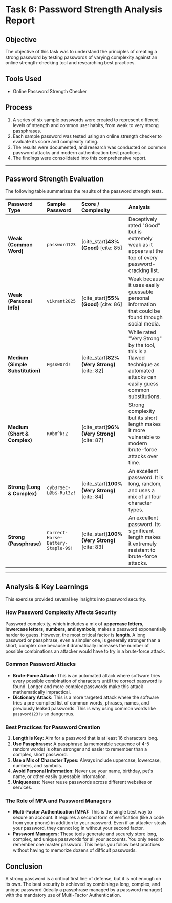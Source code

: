 # Task 6: Password Strength Analysis Report

## Objective
The objective of this task was to understand the principles of creating a strong password by testing passwords of varying complexity against an online strength-checking tool and researching best practices.

## Tools Used
* Online Password Strength Checker

## Process
1.  A series of six sample passwords were created to represent different levels of strength and common user habits, from weak to very strong passphrases.
2.  Each sample password was tested using an online strength checker to evaluate its score and complexity rating.
3.  The results were documented, and research was conducted on common password attacks and modern authentication best practices.
4.  The findings were consolidated into this comprehensive report.

---

## Password Strength Evaluation

The following table summarizes the results of the password strength tests.

| Password Type                  | Sample Password                    | Score / Complexity                            | Analysis                                                                                                 |
| :----------------------------- | :--------------------------------- | :-------------------------------------------- | :------------------------------------------------------------------------------------------------------- |
| **Weak (Common Word)** | `password123`                      | [cite_start]**43% (Good)** [cite: 85]                   | Deceptively rated "Good" but is extremely weak as it appears at the top of every password-cracking list.       |
| **Weak (Personal Info)** | `vikrant2025`                      | [cite_start]**55% (Good)** [cite: 86]                   | Weak because it uses easily guessable personal information that could be found through social media.         |
| **Medium (Simple Substitution)**| `P@ssw0rd!`                        | [cite_start]**82% (Very Strong)** [cite: 82]          | While rated "Very Strong" by the tool, this is a flawed technique as automated attacks can easily guess common substitutions. |
| **Medium (Short & Complex)** | `R#b8^k!Z`                         | [cite_start]**96% (Very Strong)** [cite: 87]          | Strong complexity but its short length makes it more vulnerable to modern brute-force attacks over time.  |
| **Strong (Long & Complex)** | `cyb3r$ec-L@b$-Rul3z!`             | [cite_start]**100% (Very Strong)** [cite: 84]         | An excellent password. It is long, random, and uses a mix of all four character types.                   |
| **Strong (Passphrase)** | `Correct-Horse-Battery-Staple-99!` | [cite_start]**100% (Very Strong)** [cite: 83]         | An excellent password. Its significant length makes it extremely resistant to brute-force attacks.        |

---

## Analysis & Key Learnings

This exercise provided several key insights into password security.

### How Password Complexity Affects Security
Password complexity, which includes a mix of **uppercase letters, lowercase letters, numbers, and symbols**, makes a password exponentially harder to guess. However, the most critical factor is **length**. A long password or passphrase, even a simpler one, is generally stronger than a short, complex one because it dramatically increases the number of possible combinations an attacker would have to try in a brute-force attack.

### Common Password Attacks
* **Brute-Force Attack:** This is an automated attack where software tries every possible combination of characters until the correct password is found. Longer and more complex passwords make this attack mathematically impractical.
* **Dictionary Attack:** This is a more targeted attack where the software tries a pre-compiled list of common words, phrases, names, and previously leaked passwords. This is why using common words like `password123` is so dangerous.

### Best Practices for Password Creation
1.  **Length is Key:** Aim for a password that is at least 16 characters long.
2.  **Use Passphrases:** A passphrase (a memorable sequence of 4-5 random words) is often stronger and easier to remember than a complex, short password.
3.  **Use a Mix of Character Types:** Always include uppercase, lowercase, numbers, and symbols.
4.  **Avoid Personal Information:** Never use your name, birthday, pet's name, or other easily guessable information.
5.  **Uniqueness:** Never reuse passwords across different websites or services.

### The Role of MFA and Password Managers
* **Multi-Factor Authentication (MFA):** This is the single best way to secure an account. It requires a second form of verification (like a code from your phone) in addition to your password. Even if an attacker steals your password, they cannot log in without your second factor.
* **Password Managers:** These tools generate and securely store long, complex, and unique passwords for all your accounts. You only need to remember one master password. This helps you follow best practices without having to memorize dozens of difficult passwords.

## Conclusion
A strong password is a critical first line of defense, but it is not enough on its own. The best security is achieved by combining a long, complex, and unique password (ideally a passphrase managed by a password manager) with the mandatory use of Multi-Factor Authentication.
